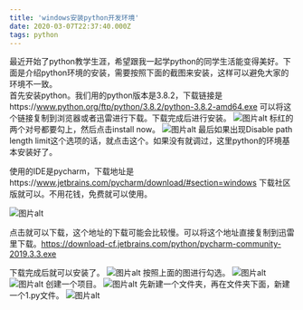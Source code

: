 ```yaml
---
title: 'windows安装python开发环境'
date: 2020-03-07T22:37:40.000Z
tags: python
---
```

最近开始了python教学生涯，希望跟我一起学python的同学生活能变得美好。下面是介绍python环境的安装，需要按照下面的截图来安装，这样可以避免大家的环境不一致。  
首先安装python。我们用的python版本是3.8.2，下载链接是https://www.python.org/ftp/python/3.8.2/python-3.8.2-amd64.exe
可以将这个链接复制到浏览器或者迅雷进行下载。下载完成后进行安装。
![图片alt](/image/python-11.png)
标红的两个对号都要勾上，然后点击install now。
![图片alt](/image/python-12.jpeg)
最后如果出现Disable path length limit这个选项的话，就点击这个。如果没有就调过，这里python的环境基本安装好了。

使用的IDE是pycharm，下载地址是https://www.jetbrains.com/pycharm/download/#section=windows 下载社区版就可以。不用花钱，免费就可以使用。

![图片alt](/image/python-1.png)

点击就可以下载，这个地址的下载可能会比较慢。可以将这个地址直接复制到迅雷里下载。https://download-cf.jetbrains.com/python/pycharm-community-2019.3.3.exe

下载完成后就可以安装了。
![图片alt](/image/python-2.png)
按照上面的图进行勾选。
![图片alt](/image/python-3.png)
![图片alt](/image/python-4.png)
创建一个项目。
![图片alt](/image/python-5.png)
先新建一个文件夹，再在文件夹下面，新建一个1.py文件。
![图片alt](/image/python-6.png)


